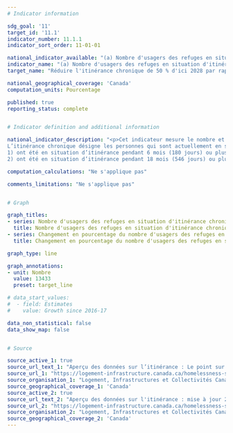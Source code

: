 ```yaml
---
# Indicator information

sdg_goal: '11'
target_id: '11.1'
indicator_number: 11.1.1
indicator_sort_order: 11-01-01

national_indicator_available: "(a) Nombre d'usagers des refuges en situation d'itinérance chronique ; et (b) changement en pourcentage du nombre d'usagers des refuges en situation d'itinérance chronique par rapport au niveau de référence de 2016"
indicator_name: "(a) Nombre d'usagers des refuges en situation d'itinérance chronique ; et (b) changement en pourcentage du nombre d'usagers des refuges en situation d'itinérance chronique par rapport au niveau de référence de 2016"
target_name: "Réduire l'itinérance chronique de 50 % d'ici 2028 par rapport au niveau de référence de 2016"

national_geographical_coverage: 'Canada'
computation_units: Pourcentage

published: true
reporting_status: complete


# Indicator definition and additional information

national_indicator_description: "<p>Cet indicateur mesure le nombre et le changement en pourcentage du nombre d'usagers des refuges en situation d'itinérance chronique.
L’itinérance chronique désigne les personnes qui sont actuellement en situation d’itinérance et qui rencontrent l’un des critères suivants :<br><br>
1) ont été en situation d’itinérance pendant 6 mois (180 jours) ou plus au cours de la dernière année, ou<br>
2) ont été en situation d’itinérance pendant 18 mois (546 jours) ou plus au cours des 3 dernières années. <em>(Directives de Vers un chez-soi : la stratégie canadienne de lutte contre l'itinérance)</em>"

computation_calculations: "Ne s'applique pas"

comments_limitations: "Ne s'applique pas"


# Graph

graph_titles:
- series: Nombre d'usagers des refuges en situation d'itinérance chronique
  title: Nombre d'usagers des refuges en situation d'itinérance chronique
- series: Changement en pourcentage du nombre d'usagers des refuges en situation d'itinérance chronique par rapport au niveau de référence de 2016
  title: Changement en pourcentage du nombre d'usagers des refuges en situation d'itinérance chronique par rapport au niveau de référence de 2016

graph_type: line

graph_annotations:
- unit: Nombre
  value: 13433
  preset: target_line

# data_start_values:
#  - field: Estimates
#    value: Growth since 2016-17

data_non_statistical: false
data_show_map: false


# Source

source_active_1: true
source_url_text_1: "Aperçu des données sur l’itinérance : Le point sur l’Étude nationale sur les refuges 2022"
source_url_1: "https://logement-infrastructure.canada.ca/homelessness-sans-abri/reports-rapports/data-shelter-2022-donnees-refuge-fra.html"
source_organisation_1: "Logement, Infrastructures et Collectivités Canada"
source_geographical_coverage_1: 'Canada'
source_active_2: true
source_url_text_2: "Aperçu des données sur l'itinérance : mise à jour 2018 de l'Étude nationale sur les refuges - Tabulation spécialisé"
source_url_2: "https://logement-infrastructure.canada.ca/homelessness-sans-abri/reports-rapports/data-shelter-2018-donnees-refuge-fra.html"
source_organisation_2: "Logement, Infrastructures et Collectivités Canada"
source_geographical_coverage_2: 'Canada'
---
```

